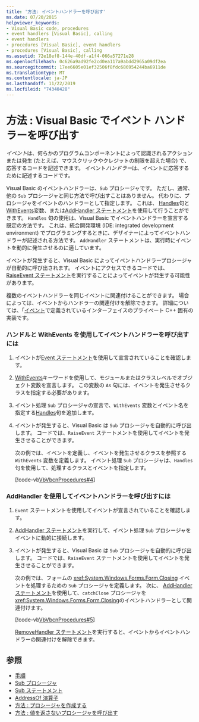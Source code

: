 ```yaml
---
title: '方法: イベントハンドラーを呼び出す'
ms.date: 07/20/2015
helpviewer_keywords:
- Visual Basic code, procedures
- event handlers [Visual Basic], calling
- event handlers
- procedures [Visual Basic], event handlers
- procedures [Visual Basic], calling
ms.assetid: 72e18ef8-144e-40df-a1f4-066a57271e28
ms.openlocfilehash: 0c626a9ad92fe2cd0ea117a9abdd2965a09df2ea
ms.sourcegitcommit: 17ee6605e01ef32506f8fdc686954244ba6911de
ms.translationtype: MT
ms.contentlocale: ja-JP
ms.lasthandoff: 11/22/2019
ms.locfileid: "74340428"
---
```

# <a name="how-to-call-an-event-handler-in-visual-basic"></a>方法 : Visual Basic でイベント ハンドラーを呼び出す

*イベント*は、何らかのプログラムコンポーネントによって認識されるアクションまたは発生 (たとえば、マウスクリックやクレジットの制限を超えた場合) で、応答するコードを記述できます。 イベント*ハンドラー*は、イベントに応答するために記述するコードです。

 Visual Basic のイベントハンドラーは、`Sub` プロシージャです。 ただし、通常、他の `Sub` プロシージャと同じ方法で呼び出すことはありません。 代わりに、プロシージャをイベントのハンドラーとして指定します。 これは、 [Handles](../../../language-reference/statements/handles-clause.md)句と[WithEvents](../../../language-reference/modifiers/withevents.md)変数、または[AddHandler ステートメント](../../../language-reference/statements/addhandler-statement.md)を使用して行うことができます。 `Handles` 句の使用は、Visual Basic でイベントハンドラーを宣言する既定の方法です。 これは、統合開発環境 (IDE: integrated development environment) でプログラミングするときに、デザイナーによってイベントハンドラーが記述される方法です。 `AddHandler` ステートメントは、実行時にイベントを動的に発生させるのに適しています。

 イベントが発生すると、Visual Basic によってイベントハンドラープロシージャが自動的に呼び出されます。 イベントにアクセスできるコードでは、 [RaiseEvent ステートメント](../../../language-reference/statements/raiseevent-statement.md)を実行することによってイベントが発生する可能性があります。

 複数のイベントハンドラーを同じイベントに関連付けることができます。 場合によっては、イベントからハンドラーの関連付けを解除できます。 詳細については、「[イベント](../events/index.md)で定義されているインターフェイスのプライベート C++ 固有の実装です。

### <a name="to-call-an-event-handler-using-handles-and-withevents"></a>ハンドルと WithEvents を使用してイベントハンドラーを呼び出すには

1. イベントが[Event ステートメント](../../../language-reference/statements/event-statement.md)を使用して宣言されていることを確認します。

2. [WithEvents](../../../language-reference/modifiers/withevents.md)キーワードを使用して、モジュールまたはクラスレベルでオブジェクト変数を宣言します。 この変数の `As` 句には、イベントを発生させるクラスを指定する必要があります。

3. イベント処理 `Sub` プロシージャの宣言で、`WithEvents` 変数とイベント名を指定する[Handles](../../../language-reference/statements/handles-clause.md)句を追加します。

4. イベントが発生すると、Visual Basic は `Sub` プロシージャを自動的に呼び出します。 コードでは、`RaiseEvent` ステートメントを使用してイベントを発生させることができます。

     次の例では、イベントを定義し、イベントを発生させるクラスを参照する `WithEvents` 変数を定義します。 イベント処理 `Sub` プロシージャは、`Handles` 句を使用して、処理するクラスとイベントを指定します。

     [!code-vb[VbVbcnProcedures#4](~/samples/snippets/visualbasic/VS_Snippets_VBCSharp/VbVbcnProcedures/VB/Class1.vb#4)]

### <a name="to-call-an-event-handler-using-addhandler"></a>AddHandler を使用してイベントハンドラーを呼び出すには

1. `Event` ステートメントを使用してイベントが宣言されていることを確認します。

2. [AddHandler ステートメント](../../../language-reference/statements/addhandler-statement.md)を実行して、イベント処理 `Sub` プロシージャをイベントに動的に接続します。

3. イベントが発生すると、Visual Basic は `Sub` プロシージャを自動的に呼び出します。 コードでは、`RaiseEvent` ステートメントを使用してイベントを発生させることができます。

     次の例では、フォームの <xref:System.Windows.Forms.Form.Closing> イベントを処理するための `Sub` プロシージャを定義します。 次に、 [AddHandler ステートメント](../../../language-reference/statements/addhandler-statement.md)を使用して、`catchClose` プロシージャを <xref:System.Windows.Forms.Form.Closing>のイベントハンドラーとして関連付けます。

     [!code-vb[VbVbcnProcedures#5](~/samples/snippets/visualbasic/VS_Snippets_VBCSharp/VbVbcnProcedures/VB/Class1.vb#5)]

     [RemoveHandler ステートメント](../../../language-reference/statements/removehandler-statement.md)を実行すると、イベントからイベントハンドラーの関連付けを解除できます。

## <a name="see-also"></a>参照

- [手順](index.md)
- [Sub プロシージャ](sub-procedures.md)
- [Sub ステートメント](../../../language-reference/statements/sub-statement.md)
- [AddressOf 演算子](../../../language-reference/operators/addressof-operator.md)
- [方法 : プロシージャを作成する](how-to-create-a-procedure.md)
- [方法 : 値を返さないプロシージャを呼び出す](how-to-call-a-procedure-that-does-not-return-a-value.md)

